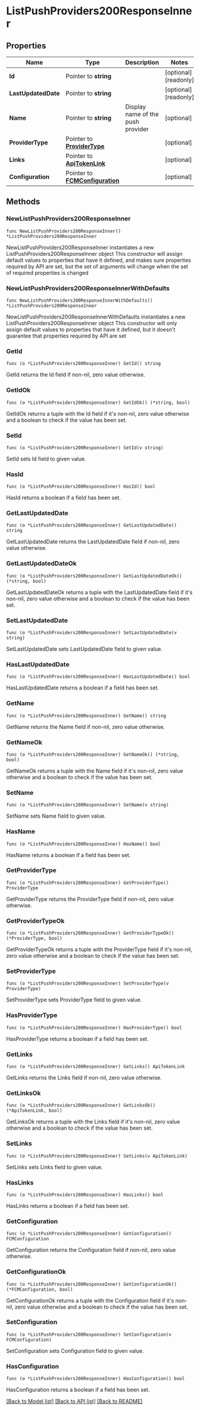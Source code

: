 # ListPushProviders200ResponseInner

## Properties

Name | Type | Description | Notes
------------ | ------------- | ------------- | -------------
**Id** | Pointer to **string** |  | [optional] [readonly] 
**LastUpdatedDate** | Pointer to **string** |  | [optional] [readonly] 
**Name** | Pointer to **string** | Display name of the push provider | [optional] 
**ProviderType** | Pointer to [**ProviderType**](ProviderType.md) |  | [optional] 
**Links** | Pointer to [**ApiTokenLink**](ApiTokenLink.md) |  | [optional] 
**Configuration** | Pointer to [**FCMConfiguration**](FCMConfiguration.md) |  | [optional] 

## Methods

### NewListPushProviders200ResponseInner

`func NewListPushProviders200ResponseInner() *ListPushProviders200ResponseInner`

NewListPushProviders200ResponseInner instantiates a new ListPushProviders200ResponseInner object
This constructor will assign default values to properties that have it defined,
and makes sure properties required by API are set, but the set of arguments
will change when the set of required properties is changed

### NewListPushProviders200ResponseInnerWithDefaults

`func NewListPushProviders200ResponseInnerWithDefaults() *ListPushProviders200ResponseInner`

NewListPushProviders200ResponseInnerWithDefaults instantiates a new ListPushProviders200ResponseInner object
This constructor will only assign default values to properties that have it defined,
but it doesn't guarantee that properties required by API are set

### GetId

`func (o *ListPushProviders200ResponseInner) GetId() string`

GetId returns the Id field if non-nil, zero value otherwise.

### GetIdOk

`func (o *ListPushProviders200ResponseInner) GetIdOk() (*string, bool)`

GetIdOk returns a tuple with the Id field if it's non-nil, zero value otherwise
and a boolean to check if the value has been set.

### SetId

`func (o *ListPushProviders200ResponseInner) SetId(v string)`

SetId sets Id field to given value.

### HasId

`func (o *ListPushProviders200ResponseInner) HasId() bool`

HasId returns a boolean if a field has been set.

### GetLastUpdatedDate

`func (o *ListPushProviders200ResponseInner) GetLastUpdatedDate() string`

GetLastUpdatedDate returns the LastUpdatedDate field if non-nil, zero value otherwise.

### GetLastUpdatedDateOk

`func (o *ListPushProviders200ResponseInner) GetLastUpdatedDateOk() (*string, bool)`

GetLastUpdatedDateOk returns a tuple with the LastUpdatedDate field if it's non-nil, zero value otherwise
and a boolean to check if the value has been set.

### SetLastUpdatedDate

`func (o *ListPushProviders200ResponseInner) SetLastUpdatedDate(v string)`

SetLastUpdatedDate sets LastUpdatedDate field to given value.

### HasLastUpdatedDate

`func (o *ListPushProviders200ResponseInner) HasLastUpdatedDate() bool`

HasLastUpdatedDate returns a boolean if a field has been set.

### GetName

`func (o *ListPushProviders200ResponseInner) GetName() string`

GetName returns the Name field if non-nil, zero value otherwise.

### GetNameOk

`func (o *ListPushProviders200ResponseInner) GetNameOk() (*string, bool)`

GetNameOk returns a tuple with the Name field if it's non-nil, zero value otherwise
and a boolean to check if the value has been set.

### SetName

`func (o *ListPushProviders200ResponseInner) SetName(v string)`

SetName sets Name field to given value.

### HasName

`func (o *ListPushProviders200ResponseInner) HasName() bool`

HasName returns a boolean if a field has been set.

### GetProviderType

`func (o *ListPushProviders200ResponseInner) GetProviderType() ProviderType`

GetProviderType returns the ProviderType field if non-nil, zero value otherwise.

### GetProviderTypeOk

`func (o *ListPushProviders200ResponseInner) GetProviderTypeOk() (*ProviderType, bool)`

GetProviderTypeOk returns a tuple with the ProviderType field if it's non-nil, zero value otherwise
and a boolean to check if the value has been set.

### SetProviderType

`func (o *ListPushProviders200ResponseInner) SetProviderType(v ProviderType)`

SetProviderType sets ProviderType field to given value.

### HasProviderType

`func (o *ListPushProviders200ResponseInner) HasProviderType() bool`

HasProviderType returns a boolean if a field has been set.

### GetLinks

`func (o *ListPushProviders200ResponseInner) GetLinks() ApiTokenLink`

GetLinks returns the Links field if non-nil, zero value otherwise.

### GetLinksOk

`func (o *ListPushProviders200ResponseInner) GetLinksOk() (*ApiTokenLink, bool)`

GetLinksOk returns a tuple with the Links field if it's non-nil, zero value otherwise
and a boolean to check if the value has been set.

### SetLinks

`func (o *ListPushProviders200ResponseInner) SetLinks(v ApiTokenLink)`

SetLinks sets Links field to given value.

### HasLinks

`func (o *ListPushProviders200ResponseInner) HasLinks() bool`

HasLinks returns a boolean if a field has been set.

### GetConfiguration

`func (o *ListPushProviders200ResponseInner) GetConfiguration() FCMConfiguration`

GetConfiguration returns the Configuration field if non-nil, zero value otherwise.

### GetConfigurationOk

`func (o *ListPushProviders200ResponseInner) GetConfigurationOk() (*FCMConfiguration, bool)`

GetConfigurationOk returns a tuple with the Configuration field if it's non-nil, zero value otherwise
and a boolean to check if the value has been set.

### SetConfiguration

`func (o *ListPushProviders200ResponseInner) SetConfiguration(v FCMConfiguration)`

SetConfiguration sets Configuration field to given value.

### HasConfiguration

`func (o *ListPushProviders200ResponseInner) HasConfiguration() bool`

HasConfiguration returns a boolean if a field has been set.


[[Back to Model list]](../README.md#documentation-for-models) [[Back to API list]](../README.md#documentation-for-api-endpoints) [[Back to README]](../README.md)


